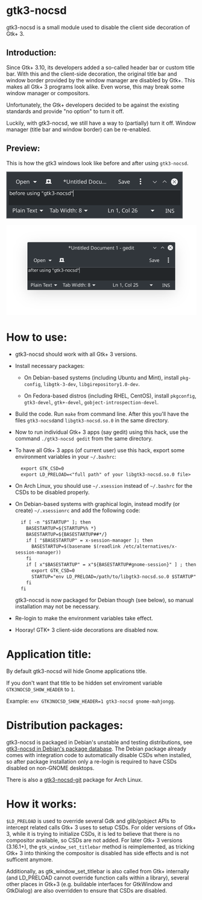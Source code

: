 # gtk3-nocsd

gtk3-nocsd is a small module used to disable the client side decoration
of Gtk+ 3.

## Introduction:
Since Gtk+ 3.10, its developers added a so-called header bar or custom
title bar. With this and the client-side decoration, the original title
bar and window border provided by the window manager are disabled by
Gtk+. This makes all Gtk+ 3 programs look alike. Even worse, this may
break some window manager or compositors.

Unfortunately, the Gtk+ developers decided to be against the existing
standards and provide "no option" to turn it off.

Luckily, with gtk3-nocsd, we still have a way to (partially) turn it
off. Window manager (title bar and window border) can be re-enabled.

## Preview:
This is how the gtk3 windows look like before and after using
`gtk3-nocsd`.

![Screenshot of gedit with CSDs still enabled](gedit-with-csd.png)

![Screenshot of gedit with CSDs disabled by gtk3-nocsd](gedit-without-csd.png)

# How to use:

* gtk3-nocsd should work with all Gtk+ 3 versions.

* Install necessary packages:

  * On Debian-based systems (including Ubuntu and Mint), install
    `pkg-config`, `libgtk-3-dev`, `libgirepository1.0-dev`.

  * On Fedora-based distros (including RHEL, CentOS), install
    `pkgconfig`, `gtk3-devel`, `gtk+-devel`, `gobject-introspection-devel`.

* Build the code. Run `make` from command line.
  After this you'll have the files `gtk3-nocsd`and `libgtk3-nocsd.so.0`
  in the same directory.

* Now to run individual Gtk+ 3 apps (say gedit) using this hack, use
  the command `./gtk3-nocsd gedit` from the same directory.

* To have all Gtk+ 3 apps (of current user) use this hack, export some
  environment variables in your `~/.bashrc`:

        export GTK_CSD=0
        export LD_PRELOAD=<"full path" of your libgtk3-nocsd.so.0 file>

* On Arch Linux, you should use `~/.xsession` instead of `~/.bashrc`
  for the CSDs to be disabled properly.

* On Debian-based systems with graphical login, instead modify (or
  create) `~/.xsessionrc` and add the following code:

        if [ -n "$STARTUP" ]; then
          BASESTARTUP=${STARTUP%% *}
          BASESTARTUP=${BASESTARTUP##*/}
          if [ "$BASESTARTUP" = x-session-manager ]; then
            BASESTARTUP=$(basename $(readlink /etc/alternatives/x-session-manager))
          fi
          if [ x"$BASESTARTUP" = x"${BASESTARTUP#gnome-session}" ] ; then
            export GTK_CSD=0
            STARTUP="env LD_PRELOAD=/path/to/libgtk3-nocsd.so.0 $STARTUP"
          fi
        fi

  gtk3-nocsd is now packaged for Debian though (see below), so manual
  installation may not be necessary.

* Re-login to make the environment variables take effect.

* Hooray! GTK+ 3 client-side decorations are disabled now.

# Application title:

By default gtk3-nocsd will hide Gnome applications title.

If you don't want that title to be hidden set enviroment variable `GTK3NOCSD_SHOW_HEADER` to `1`.

Example: `env GTK3NOCSD_SHOW_HEADER=1 gtk3-nocsd gnome-mahjongg`.

# Distribution packages:

gtk3-nocsd is packaged in Debian's unstable and testing distributions,
see [gtk3-nocsd in Debian's package database](https://packages.debian.org/testing/gtk3-nocsd).
The Debian package already comes with integration code to automatically
disable CSDs when installed, so after package installation only a
re-login is required to have CSDs disabled on non-GNOME desktops.

There is also a [gtk3-nocsd-git](https://aur.archlinux.org/packages/gtk3-nocsd-git/)
package for Arch Linux.

# How it works:

`$LD_PRELOAD` is used to override several Gdk and glib/gobject APIs to
intercept related calls Gtk+ 3 uses to setup CSDs. For older versions
of Gtk+ 3, while it is trying to initialize CSDs, it is led to believe
that there is no compositor available, so CSDs are not added. For later
Gtk+ 3 versions (3.16.1+), the `gtk_window_set_titlebar` method is
reimplemented, as tricking Gtk+ 3 into thinking the compositor is
disabled has side effects and is not sufficent anymore.

Additionally, as gtk_window_set_titlebar is also called from Gtk+
internally (and LD_PRELOAD cannot override function calls within a
library), several other places in Gtk+3 (e.g. buildable interfaces for
GtkWindow and GtkDialog) are also overridden to ensure that CSDs are
disabled.
